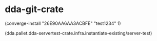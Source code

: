 # dda-git-crate

(converge-install "26E90AA6AA3ACBFE" "test1234" 1)

(dda.pallet.dda-servertest-crate.infra.instantiate-existing/server-test)
